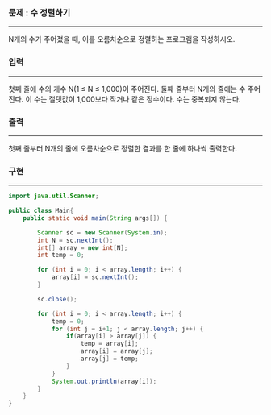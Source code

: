 ### 문제 : 수 정렬하기

<hr >

N개의 수가 주어졌을 때, 이를 오름차순으로 정렬하는 프로그램을 작성하시오.

### 입력

<hr >

첫째 줄에 수의 개수 N(1 ≤ N ≤ 1,000)이 주어진다. 둘째 줄부터 N개의 줄에는 수 주어진다. 이 수는 절댓값이 1,000보다 작거나 같은 정수이다. 수는 중복되지 않는다.

### 출력

<hr >

첫째 줄부터 N개의 줄에 오름차순으로 정렬한 결과를 한 줄에 하나씩 출력한다.

### 구현

<hr >

~~~ Java
import java.util.Scanner;

public class Main{
    public static void main(String args[]) {

        Scanner sc = new Scanner(System.in);
        int N = sc.nextInt();
        int[] array = new int[N];
        int temp = 0;

        for (int i = 0; i < array.length; i++) {
            array[i] = sc.nextInt();
        }

        sc.close();

        for (int i = 0; i < array.length; i++) {
            temp = 0;
            for (int j = i+1; j < array.length; j++) {
                if(array[i] > array[j]) {
                    temp = array[i];
                    array[i] = array[j];
                    array[j] = temp;
                }
            }
            System.out.println(array[i]);
        }
    }
}
~~~
